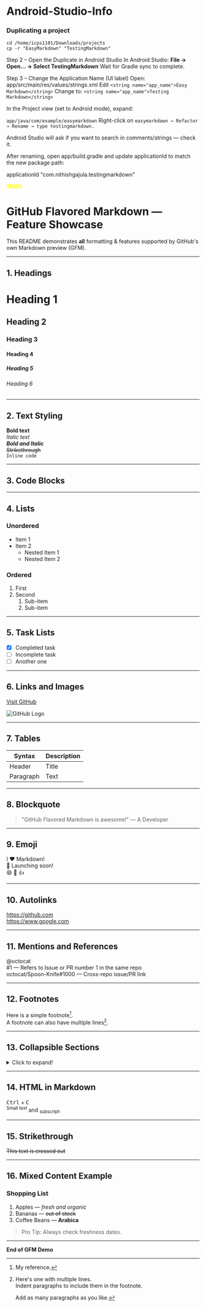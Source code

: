 # Android-Studio-Info

### Duplicating a project
```
cd /home/icps1101/Downloads/projects
cp -r "EasyMarkdown" "TestingMarkdown"
```

Step 2 – Open the Duplicate in Android Studio
In Android Studio:
**File → Open… → Select TestingMarkdown**
Wait for Gradle sync to complete.

Step 3 – Change the Application Name (UI label)
Open: app/src/main/res/values/strings.xml
Edit
```<string name="app_name">Easy Markdown</string>```
Change to:
```<string name="app_name">Testing Markdown</string>```


In the Project view (set to Android mode), expand:

```app/java/com/example/easymarkdown```
Right-click on ```easymarkdown → Refactor → Rename → type testingmarkdown.```

Android Studio will ask if you want to search in comments/strings — check it.

After renaming, open app/build.gradle and update applicationId to match the new package path:

applicationId "com.nithishgajula.testingmarkdown"




<font color='yellow'>**TODO**</font>





# GitHub Flavored Markdown — Feature Showcase

This README demonstrates **all** formatting & features supported by GitHub's own Markdown preview (GFM).

---

## 1. Headings

# Heading 1
## Heading 2
### Heading 3
#### Heading 4
##### Heading 5
###### Heading 6

---

## 2. Text Styling

**Bold text**  
*Italic text*  
***Bold and Italic***  
~~Strikethrough~~  
`Inline code`

---

## 3. Code Blocks




---

## 4. Lists

### Unordered
- Item 1
- Item 2
  - Nested Item 1
  - Nested Item 2

### Ordered
1. First
2. Second
   1. Sub-item
   2. Sub-item

---

## 5. Task Lists

- [x] Completed task
- [ ] Incomplete task
- [ ] Another one

---

## 6. Links and Images

[Visit GitHub](https://github.com)  

![GitHub Logo](https://github.githubassets.com/images/modules/logos_page/GitHub-Mark.png)

---

## 7. Tables

| Syntax     | Description |
|------------|-------------|
| Header     | Title       |
| Paragraph  | Text        |

---

## 8. Blockquote

> "GitHub Flavored Markdown is awesome!" — A Developer

---

## 9. Emoji

I :heart: Markdown!  
:rocket: Launching soon!  
:smile: :tada: :+1:

---

## 10. Autolinks

https://github.com  
https://www.google.com

---

## 11. Mentions and References

@octocat  
#1 — Refers to Issue or PR number 1 in the same repo  
octocat/Spoon-Knife#1000 — Cross-repo issue/PR link

---

## 12. Footnotes

Here is a simple footnote[^1].  
A footnote can also have multiple lines[^longnote].

[^1]: My reference.
[^longnote]: Here's one with multiple lines.  
    Indent paragraphs to include them in the footnote.  

    Add as many paragraphs as you like.

---

## 13. Collapsible Sections

<details>
<summary>Click to expand!</summary>

### Hidden Heading
This content is hidden until expanded.


</details>

---

## 14. HTML in Markdown

<kbd>Ctrl</kbd> + <kbd>C</kbd>  
<sup>Small text</sup> and <sub>subscript</sub>.

---

## 15. Strikethrough

~~This text is crossed out~~

---

## 16. Mixed Content Example

### Shopping List
1. Apples — *fresh and organic*
2. Bananas — ~~out of stock~~
3. Coffee Beans — **Arabica**


> Pro Tip: Always check freshness dates.

---

**End of GFM Demo**
